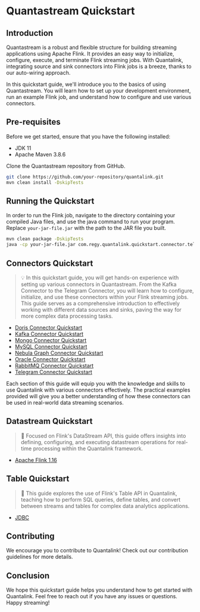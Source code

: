 # Quantastream Quickstart

## Introduction

Quantastream is a robust and flexible structure for building streaming applications using Apache Flink. It provides an
easy way to initialize, configure, execute, and terminate Flink streaming jobs. With Quantalink, integrating source and
sink connectors into Flink jobs is a breeze, thanks to our auto-wiring approach.

In this quickstart guide, we'll introduce you to the basics of using Quantastream. You will learn how to set up your
development environment, run an example Flink job, and understand how to configure and use various connectors.

## Pre-requisites

Before we get started, ensure that you have the following installed:

- JDK 11
- Apache Maven 3.8.6

Clone the Quantastream repository from GitHub.

```bash
git clone https://github.com/your-repository/quantalink.git
mvn clean install -DskipTests
```

## Running the Quickstart

In order to run the Flink job, navigate to the directory containing your compiled Java files, and use the java command to run your program. Replace `your-jar-file.jar` with the path to the JAR file you built.

```bash
mvn clean package -DskipTests
java -cp your-jar-file.jar com.regy.quantalink.quickstart.connector.telegram.TelegramSink
```

## Connectors Quickstart

> 💡 In this quickstart guide, you will get hands-on experience with setting up various connectors in Quantastream. From the Kafka Connector to the Telegram Connector, you will learn how to configure, initialize, and use these connectors within your Flink streaming jobs. This guide serves as a comprehensive introduction to effectively working with different data sources and sinks, paving the way for more complex data processing tasks.

- [Doris Connector Quickstart](./quantalink-quickstart-connector/quantalink-quickstart-connector-doris)
- [Kafka Connector Quickstart](./quantalink-quickstart-connector/quantalink-quickstart-connector-kafka)
- [Mongo Connector Quickstart](./quantalink-quickstart-connector/quantalink-quickstart-connector-mongo)
- [MySQL Connector Quickstart](./quantalink-quickstart-connector/quantalink-quickstart-connector-mysql)
- [Nebula Graph Connector Quickstart](./quantalink-quickstart-connector/quantalink-quickstart-connector-nebula)
- [Oracle Connector Quickstart](./quantalink-quickstart-connector/quantalink-quickstart-connector-oracle)
- [RabbitMQ Connector Quickstart](./quantalink-quickstart-connector/quantalink-quickstart-connector-rabbitmq)
- [Telegram Connector Quickstart](./quantalink-quickstart-connector/quantalink-quickstart-connector-telegram)

Each section of this guide will equip you with the knowledge and skills to use Quantalink with various connectors effectively. The practical examples provided will give you a better understanding of how these connectors can be used in real-world data streaming scenarios.

## Datastream Quickstart

> 🌊 Focused on Flink's DataStream API, this guide offers insights into defining, configuring, and executing datastream operations for real-time processing within the Quantalink framework.

- [Apache Flink 1.16](./quantalink-quickstart-datastream/quantalink-quickstart-datastream-v1.16)

## Table Quickstart

> 💼 This guide explores the use of Flink's Table API in Quantalink, teaching how to perform SQL queries, define tables, and convert between streams and tables for complex data analytics applications.

- [JDBC](./quantalink-quickstart-table/quantalink-quickstart-table-jdbc)

## Contributing

We encourage you to contribute to Quantalink! Check out our contribution guidelines for more details.

## Conclusion

We hope this quickstart guide helps you understand how to get started with Quantalink. Feel free to reach out if you
have any issues or questions. Happy streaming!
